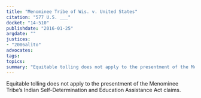 ```yaml
---
title: "Menominee Tribe of Wis. v. United States"
citation: "577 U.S. ___"
docket: "14-510"
publishdate: "2016-01-25"
argdate: ""
justices:
- "2006alito"
advocates:
tags:
topics:
summary: "Equitable tolling does not apply to the presentment of the Menominee Tribe’s Indian Self-Determination and Education Assistance Act claims."
---
```

Equitable tolling does not apply to the presentment of the Menominee Tribe’s Indian Self-Determination and Education Assistance Act claims.

